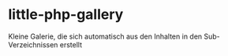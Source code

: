 # little-php-gallery
Kleine Galerie, die sich automatisch aus den Inhalten in den Sub-Verzeichnissen erstellt
